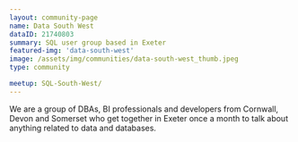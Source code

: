 ```yaml
---
layout: community-page
name: Data South West
dataID: 21740803
summary: SQL user group based in Exeter
featured-img: 'data-south-west'
image: /assets/img/communities/data-south-west_thumb.jpeg
type: community

meetup: SQL-South-West/
---
```

We are a group of DBAs, BI professionals and developers from Cornwall, Devon
and Somerset who get together in Exeter once a month to talk about anything
related to data and databases.
